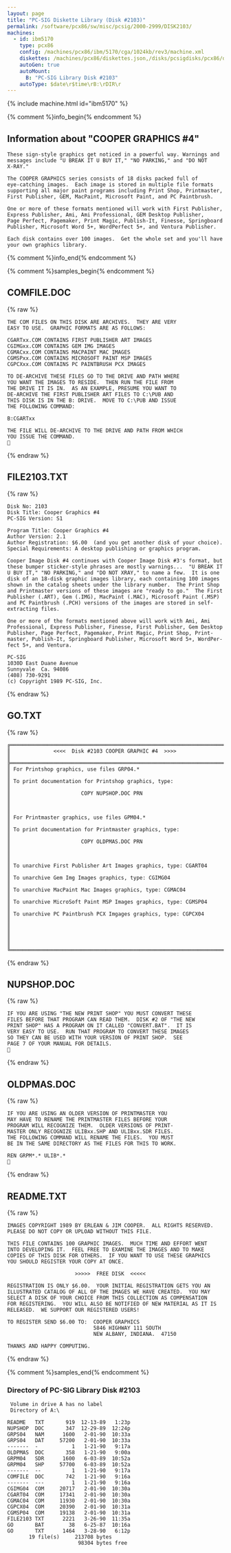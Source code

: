 ```yaml
---
layout: page
title: "PC-SIG Diskette Library (Disk #2103)"
permalink: /software/pcx86/sw/misc/pcsig/2000-2999/DISK2103/
machines:
  - id: ibm5170
    type: pcx86
    config: /machines/pcx86/ibm/5170/cga/1024kb/rev3/machine.xml
    diskettes: /machines/pcx86/diskettes.json,/disks/pcsigdisks/pcx86/diskettes.json
    autoGen: true
    autoMount:
      B: "PC-SIG Library Disk #2103"
    autoType: $date\r$time\rB:\rDIR\r
---
```


{% include machine.html id="ibm5170" %}

{% comment %}info_begin{% endcomment %}

## Information about "COOPER GRAPHICS #4"

    These sign-style graphics get noticed in a powerful way. Warnings and
    messages include "U BREAK IT U BUY IT," "NO PARKING," and "DO NOT
    X-RAY."
    
    The COOPER GRAPHICS series consists of 18 disks packed full of
    eye-catching images.  Each image is stored in multiple file formats
    supporting all major paint programs including Print Shop, Printmaster,
    First Publisher, GEM, MacPaint, Microsoft Paint, and PC Paintbrush.
    
    One or more of these formats mentioned will work with First Publisher,
    Express Publisher, Ami, Ami Professional, GEM Desktop Publisher,
    Page Perfect, Pagemaker, Print Magic, Publish-It, Finesse, Springboard
    Publisher, Microsoft Word 5+, WordPerfect 5+, and Ventura Publisher.
    
    Each disk contains over 100 images.  Get the whole set and you'll have
    your own graphics library.
{% comment %}info_end{% endcomment %}

{% comment %}samples_begin{% endcomment %}

## COMFILE.DOC

{% raw %}
```
THE COM FILES ON THIS DISK ARE ARCHIVES.  THEY ARE VERY
EASY TO USE.  GRAPHIC FORMATS ARE AS FOLLOWS:

CGARTxx.COM CONTAINS FIRST PUBLISHER ART IMAGES
CGIMGxx.COM CONTAINS GEM IMG IMAGES
CGMACxx.COM CONTAINS MACPAINT MAC IMAGES
CGMSPxx.COM CONTAINS MICROSOFT PAINT MSP IMAGES
CGPCXxx.COM CONTAINS PC PAINTBRUSH PCX IMAGES

TO DE-ARCHIVE THESE FILES GO TO THE DRIVE AND PATH WHERE 
YOU WANT THE IMAGES TO RESIDE.  THEN RUN THE FILE FROM 
THE DRIVE IT IS IN.  AS AN EXAMPLE, PRESUME YOU WANT TO 
DE-ARCHIVE THE FIRST PUBLISHER ART FILES TO C:\PUB AND
THIS DISK IS IN THE B: DRIVE.  MOVE TO C:\PUB AND ISSUE
THE FOLLOWING COMMAND:

B:CGARTxx

THE FILE WILL DE-ARCHIVE TO THE DRIVE AND PATH FROM WHICH
YOU ISSUE THE COMMAND.

```
{% endraw %}

## FILE2103.TXT

{% raw %}
```
Disk No: 2103                                                           
Disk Title: Cooper Graphics #4                                          
PC-SIG Version: S1                                                      
                                                                        
Program Title: Cooper Graphics #4                                       
Author Version: 2.1                                                     
Author Registration: $6.00  (and you get another disk of your choice).  
Special Requirements: A desktop publishing or graphics program.         
                                                                        
Cooper Image Disk #4 continues with Cooper Image Disk #3's format, but  
these bumper sticker-style phrases are mostly warnings...  "U BREAK IT  
U BUY IT," "NO PARKING," and "DO NOT XRAY," to name a few.  It is one   
disk of an 18-disk graphic images library, each containing 100 images   
shown in the catalog sheets under the library number.  The Print Shop   
and Printmaster versions of these images are "ready to go."  The First  
Publisher (.ART), Gem (.IMG), MacPaint (.MAC), Microsoft Paint (.MSP)   
and PC Paintbrush (.PCH) versions of the images are stored in self-     
extracting files.                                                       
                                                                        
One or more of the formats mentioned above will work with Ami, Ami      
Professional, Express Publisher, Finesse, First Publisher, Gem Desktop  
Publisher, Page Perfect, Pagemaker, Print Magic, Print Shop, Print-     
master, Publish-It, Springboard Publisher, Microsoft Word 5+, WordPer-  
fect 5+, and Ventura.                                                   
                                                                        
PC-SIG                                                                  
1030D East Duane Avenue                                                 
Sunnyvale  Ca. 94086                                                    
(408) 730-9291                                                          
(c) Copyright 1989 PC-SIG, Inc.                                         
```
{% endraw %}

## GO.TXT

{% raw %}
```
╔═════════════════════════════════════════════════════════════════════════╗
║              <<<<  Disk #2103 COOPER GRAPHIC #4  >>>>                   ║
╠═════════════════════════════════════════════════════════════════════════╣
║ For Printshop graphics, use files GRP04.*                               ║
║ To print documentation for Printshop graphics, type:                    ║
║                       COPY NUPSHOP.DOC PRN                              ║
║                                                                         ║
║ For Printmaster graphics, use files GPM04.*                             ║
║ To print documentation for Printmaster graphics, type:                  ║
║                       COPY OLDPMAS.DOC PRN                              ║
║                                                                         ║
║ To unarchive First Publisher Art Images graphics, type: CGART04         ║
║ To unarchive Gem Img Images graphics, type: CGIMG04                     ║
║ To unarchive MacPaint Mac Images graphics, type: CGMAC04                ║
║ To unarchive MicroSoft Paint MSP Images graphics, type: CGMSP04         ║
║ To unarchive PC Paintbrush PCX Imgages graphics, type: CGPCX04          ║
║                                                                         ║
║                                                                         ║
╚═════════════════════════════════════════════════════════════════════════╝
```
{% endraw %}

## NUPSHOP.DOC

{% raw %}
```
IF YOU ARE USING "THE NEW PRINT SHOP" YOU MUST CONVERT THESE 
FILES BEFORE THAT PROGRAM CAN READ THEM.  DISK #2 OF "THE NEW
PRINT SHOP" HAS A PROGRAM ON IT CALLED "CONVERT.BAT".  IT IS 
VERY EASY TO USE.  RUN THAT PROGRAM TO CONVERT THESE IMAGES 
SO THEY CAN BE USED WITH YOUR VERSION OF PRINT SHOP.  SEE
PAGE 7 OF YOUR MANUAL FOR DETAILS.

```
{% endraw %}

## OLDPMAS.DOC

{% raw %}
```
IF YOU ARE USING AN OLDER VERSION OF PRINTMASTER YOU 
MAY HAVE TO RENAME THE PRINTMASTER FILES BEFORE YOUR
PROGRAM WILL RECOGNIZE THEM.  OLDER VERSIONS OF PRINT-
MASTER ONLY RECOGNIZE ULIBxx.SHP AND ULIBxx.SDR FILES.
THE FOLLOWING COMMAND WILL RENAME THE FILES.  YOU MUST
BE IN THE SAME DIRECTORY AS THE FILES FOR THIS TO WORK.

REN GRPM*.* ULIB*.*

```
{% endraw %}

## README.TXT

{% raw %}
```
IMAGES COPYRIGHT 1989 BY ERLEAN & JIM COOPER.  ALL RIGHTS RESERVED.
PLEASE DO NOT COPY OR UPLOAD WITHOUT THIS FILE.

THIS FILE CONTAINS 100 GRAPHIC IMAGES.  MUCH TIME AND EFFORT WENT
INTO DEVELOPING IT.  FEEL FREE TO EXAMINE THE IMAGES AND TO MAKE
COPIES OF THIS DISK FOR OTHERS.  IF YOU WANT TO USE THESE GRAPHICS
YOU SHOULD REGISTER YOUR COPY AT ONCE.

                      >>>>>  FREE DISK  <<<<<

REGISTRATION IS ONLY $6.00.  YOUR INITIAL REGISTRATION GETS YOU AN
ILLUSTRATED CATALOG OF ALL OF THE IMAGES WE HAVE CREATED.  YOU MAY
SELECT A DISK OF YOUR CHOICE FROM THIS COLLECTION AS COMPENSATION 
FOR REGISTERING.  YOU WILL ALSO BE NOTIFIED OF NEW MATERIAL AS IT IS
RELEASED.  WE SUPPORT OUR REGISTERED USERS!

TO REGISTER SEND $6.00 TO:  COOPER GRAPHICS
                            5846 HIGHWAY 111 SOUTH
                            NEW ALBANY, INDIANA.  47150

THANKS AND HAPPY COMPUTING.
```
{% endraw %}

{% comment %}samples_end{% endcomment %}

### Directory of PC-SIG Library Disk #2103

     Volume in drive A has no label
     Directory of A:\

    README   TXT       919  12-13-89   1:23p
    NUPSHOP  DOC       347  12-29-89  12:24p
    GRPS04   NAM      1600   2-01-90  10:33a
    GRPS04   DAT     57200   2-01-90  10:33a
    -------  -           1   1-21-90   9:17a
    OLDPMAS  DOC       358   1-21-90   9:00a
    GRPM04   SDR      1600   6-03-89  10:52a
    GRPM04   SHP     57700   6-03-89  10:52a
    -------  --          1   1-21-90   9:17a
    COMFILE  DOC       742   1-21-90   9:16a
    -------  ---         1   1-21-90   9:16a
    CGIMG04  COM     20717   2-01-90  10:30a
    CGART04  COM     17341   2-01-90  10:30a
    CGMAC04  COM     11930   2-01-90  10:30a
    CGPCX04  COM     20390   2-01-90  10:31a
    CGMSP04  COM     19138   2-01-90  10:31a
    FILE2103 TXT      2221   3-26-90  11:35a
    GO       BAT        38   6-25-87  10:16a
    GO       TXT      1464   3-28-90   6:12p
           19 file(s)     213708 bytes
                           98304 bytes free
